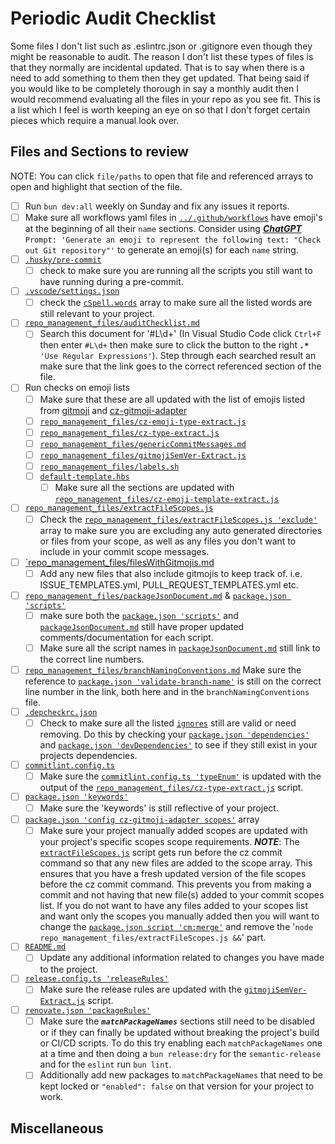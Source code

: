 # Periodic Audit Checklist

Some files I don't list such as .eslintrc.json or .gitignore even though they might be reasonable to audit. The reason I don't list these types of files is that they normally are incidental updated. That is to say when there is a need to add something to them then they get updated. That being said if you would like to be completely thorough in say a monthly audit then I would recommend evaluating all the files in your repo as you see fit. This is a list which I feel is worth keeping an eye on so that I don't forget certain pieces which require a manual look over.

## Files and Sections to review

NOTE: You can click `file/paths` to open that file and referenced arrays to open and highlight that section of the file.

- [ ] Run `bun dev:all` weekly on Sunday and fix any issues it reports.
- [ ] Make sure all workflows yaml files in [`../.github/workflows`](../.github/workflows/) have emoji's at the beginning of all their `name` sections. Consider using ***[ChatGPT](https://chatgpt.com/share/b54be984-4344-4e8f-bb56-c39595a52fa4)*** `Prompt: 'Generate an emoji to represent the following text: "Check out Git repository"'` to generate an emoji(s) for each `name` string.
- [ ] [`.husky/pre-commit`](../.husky/pre-commit)
  - [ ] check to make sure you are running all the scripts you still want to have running during a pre-commit.
- [ ] [`.vscode/settings.json`](../.vscode/settings.json)
  - [ ] check the [`cSpell.words`](../.vscode/settings.json#L2) array to make sure all the listed words are still relevant to your project.
- [ ] [`repo_management_files/auditChecklist.md`](./auditChecklist.md)
  - [ ] Search this document for '#L\d+' (In Visual Studio Code click `Ctrl+F` then enter `#L\d+` then make sure to click the button to the right ***`.*`*** `'Use Regular Expressions'`). Step through each searched result an make sure that the link goes to the correct referenced section of the file.
- [ ] Run checks on emoji lists
  - [ ] Make sure that these are all updated with the list of emojis listed from [gitmoji](https://github.com/carloscuesta/gitmoji/blob/master/packages/gitmojis/src/gitmojis.json) and [cz-gitmoji-adapter](https://github.com/jebarpg/cz-gitmoji-adapter/blob/main/lib/types.json)
  - [ ] [`repo_management_files/cz-emoji-type-extract.js`](./cz-emoji-type-extract.js)
  - [ ] [`repo_management_files/cz-type-extract.js`](./cz-type-extract.js)
  - [ ] [`repo_management_files/genericCommitMessages.md`](./genericCommitMessages.md)
  - [ ] [`repo_management_files/gitmojiSemVer-Extract.js`](./genericCommitMessages.md)
  - [ ] [`repo_management_files/labels.sh`](./labels.sh)
  - [ ] [`default-template.hbs`](../default-template.hbs)
    - [ ] Make sure all the sections are updated with [`repo_management_files/cz-emoji-template-extract.js`](./cz-emoji-template-extract.js)
- [ ] [`repo_management_files/extractFileScopes.js`](./extractFileScopes.js)
  - [ ] Check the [`repo_management_files/extractFileScopes.js 'exclude'`](./extractFileScopes.js#L17) array to make sure you are excluding any auto generated directories or files from your scope, as well as any files you don't want to include in your commit scope messages.
- [ ] [`repo_management_files/filesWithGitmojis.md](./filesWithGitmojis.md)
  - [ ] Add any new files that also include gitmojis to keep track of. i.e. ISSUE_TEMPLATES.yml, PULL_REQUEST_TEMPLATES.yml etc.
- [ ] [`repo_management_files/packageJsonDocument.md`](./packageJsonDocument.md) & [`package.json 'scripts'`](../package.json#L61)
  - [ ] make sure both the [`package.json 'scripts'`](../package.json#L61) and [`packageJsonDocument.md`](./packageJsonDocument.md) still have proper updated comments/documentation for each script.
  - [ ] Make sure all the script names in [`packageJsonDocument.md`](./packageJsonDocument.md) still link to the correct line numbers.
- [ ] [`repo_management_files/branchNamingConventions.md`](./branchNamingConventions.md) Make sure the reference to [`package.json 'validate-branch-name'`](../package.json#L128) is still on the correct line number in the link, both here and in the `branchNamingConventions` file.
- [ ] [`.depcheckrc.json`](../.depcheckrc.json)
  - [ ] Check to make sure all the listed [`ignores`](../.depcheckrc.json#L2) still are valid or need removing. Do this by checking your [`package.json 'dependencies'`](../package.json#L224) and [`package.json 'devDependencies'`](../package.json#L229) to see if they still exist in your projects dependencies.
- [ ] [`commitlint.config.ts`](../commitlint.config.ts)
  - [ ] Make sure the [`commitlint.config.ts 'typeEnum'`](../commitlint.config.ts#L32) is updated with the output of the [`repo_management_files/cz-type-extract.js`](./cz-type-extract.js) script.
- [ ] [`package.json 'keywords'`](../package.json#L5)
  - [ ] Make sure the 'keywords' is still reflective of your project.
- [ ] [`package.json 'config cz-gitmoji-adapter scopes'`](../package.json#L138) array
  - [ ] Make sure your project manually added scopes are updated with your project's specific scopes scope requirements.
    ***NOTE***: The [`extractFileScopes.js`](./extractFileScopes.js) script gets run before the cz commit command so that any new files are added to the scope array. This ensures that you have a fresh updated version of the file scopes before the cz commit command. This prevents you from making a commit and not having that new file(s) added to your commit scopes list. If you do not want to have any files added to your scopes list and want only the scopes you manually added then you will want to change the [`package.json script 'cm:merge'`](../package.json#L70) and remove the '`node repo_management_files/extractFileScopes.js &&`' part.
- [ ] [`README.md`](../README.md)
  - [ ] Update any additional information related to changes you have made to the project.
- [ ] [`release.config.ts 'releaseRules'`](../release.config.ts#L47)
  - [ ] Make sure the release rules are updated with the [`gitmojiSemVer-Extract.js`](./gitmojiSemVer-Extract.js) script.
- [ ] [`renovate.json 'packageRules'`](../renovate.json#35)
  - [ ] Make sure the ***`matchPackageNames`*** sections still need to be disabled or if they can finally be updated without breaking the project's build or CI/CD scripts. To do this try enabling each `matchPackageNames` one at a time and then doing a `bun release:dry` for the `semantic-release` and for the `eslint` run `bun lint`.
  - [ ] Additionally add new packages to `matchPackageNames` that need to be kept locked or `"enabled": false` on that version for your project to work.

## Miscellaneous
